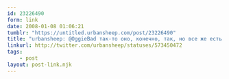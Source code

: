 ```yaml
---
id: 23226490
form: link
date: 2008-01-08 01:06:21
tumblr: "https://untitled.urbansheep.com/post/23226490"
title: "urbansheep: @OggieBad так-то оно, конечно, так, но все же есть разница между абстрактным наличием семьи и семейным долгом «присутствовать всем вместе»."
linkurl: http://twitter.com/urbansheep/statuses/573450472
tags:
    - post
layout: post-link.njk
---
```


